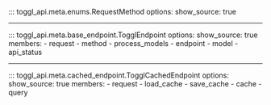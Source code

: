 ::: toggl_api.meta.enums.RequestMethod
    options:
        show_source: true

***

::: toggl_api.meta.base_endpoint.TogglEndpoint
    options:
        show_source: true
        members:
            - request
            - method
            - process_models
            - endpoint
            - model
            - api_status

***

::: toggl_api.meta.cached_endpoint.TogglCachedEndpoint
    options:
        show_source: true
        members:
            - request
            - load_cache
            - save_cache
            - cache
            - query

